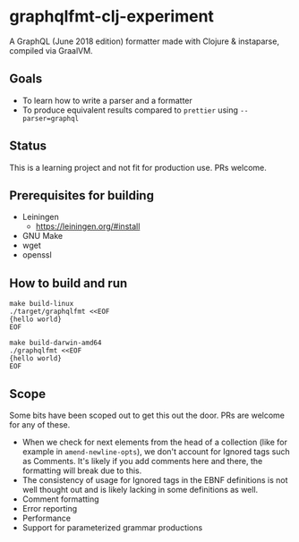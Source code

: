# graphqlfmt-clj-experiment

A GraphQL (June 2018 edition) formatter made with Clojure & instaparse,
compiled via GraalVM.

## Goals

- To learn how to write a parser and a formatter
- To produce equivalent results compared to `prettier` using `--parser=graphql`

## Status

This is a learning project and not fit for production use. PRs welcome.

## Prerequisites for building

- Leiningen
  - https://leiningen.org/#install
- GNU Make
- wget
- openssl

## How to build and run

```
make build-linux
./target/graphqlfmt <<EOF
{hello world}
EOF

make build-darwin-amd64
./graphqlfmt <<EOF
{hello world}
EOF
```

## Scope

Some bits have been scoped out to get this out the door. PRs are welcome for
any of these.

- When we check for next elements from the head of a collection (like for
  example in `amend-newline-opts`), we don't account for Ignored tags such as
  Comments. It's likely if you add comments here and there, the formatting will
  break due to this.
- The consistency of usage for Ignored tags in the EBNF definitions is not well
  thought out and is likely lacking in some definitions as well.
- Comment formatting
- Error reporting
- Performance
- Support for parameterized grammar productions
